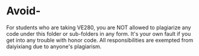 # Avoid-

For students who are taking VE280, you are NOT allowed to plagiarize any code under this folder or sub-folders in any form. It's your own fault if you get into any trouble with honor code. All responsibilities are exempted from daiyixiang due to anyone's plagiarism.
